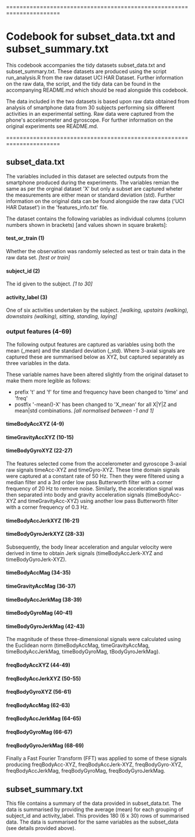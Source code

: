 ======================================================================

# Codebook for subset_data.txt and subset_summary.txt

This codebook accompanies the tidy datasets subset_data.txt and subset_summary.txt.
These datasets are produced using the script run_analysis.R from the raw dataset
UCI HAR Dataset.  Further information on the raw data, the script, and the tidy data
can be found in the accompanying README.md which should be read alongside this codebook.

The data included in the two datasets is based upon raw data obtained from analysis
of smartphone data from 30 subjects performing six different activities in an experimental
setting.  Raw data were captured from the phone's accelerometer and gyroscope.
For further information on the original experiments see README.md.

======================================================================

## subset_data.txt
The variables included in this dataset are selected outputs from the smartphone produced
during the experiments. The variables remian the same as per the orginal dataset 'X'
but only a subset are captured wheter the measurements are either mean or standard
deviation (std). Further information on the original data can be found alongside
the raw data ('UCI HAR Dataset') in the 'features_info.txt' file.

The dataset contains the following variables as individual columns (column numbers
shown in brackets) [and values shown in square brakets]:


#### test_or_train (1) 
Whether the observation was randomly selected as test or train data in the raw
data set.  *[test or train]*

  
#### subject_id (2)
The id given to the subject. *[1 to 30]*

  
#### activity_label (3)  
One of six activities undertaken by the subject. 
*[walking, upstairs (walking), downstairs (walking), sitting, standing, laying]*


### output features (4-69)
The following output features are captured as variables using both the mean (_mean)
and the standard deviation (_std).  Where 3-axial signals are captured these are 
summarised below as XYZ, but captured separately as three variables in the data. 

These variable names have been altered slightly from the original dataset to 
make them more legible as follows:
- prefix 't' and 'f' for time and frequency have been changed to 'time' and 'freq'
- postfix '-mean()-X' has been changed to 'X_mean' for all X|Y|Z and mean|std combinations.
*[all normalised between -1 and 1]*  


#### timeBodyAccXYZ (4-9)
#### timeGravityAccXYZ (10-15)
#### timeBodyGyroXYZ (22-27)
The features selected come from the accelerometer and gyroscope 3-axial raw signals 
timeAcc-XYZ and timeGyro-XYZ. These time domain signals were captured at a constant 
rate of 50 Hz. Then they were filtered using a median filter and a 3rd order low pass 
Butterworth filter with a corner frequency of 20 Hz to remove noise. Similarly, the 
acceleration signal was then separated into body and gravity acceleration signals 
(timeBodyAcc-XYZ and timeGravityAcc-XYZ) using another low pass Butterworth filter 
with a corner frequency of 0.3 Hz. 


#### timeBodyAccJerkXYZ (16-21)
#### timeBodyGyroJerkXYZ (28-33)
Subsequently, the body linear acceleration and angular velocity were derived in time 
to obtain Jerk signals (timeBodyAccJerk-XYZ and timeBodyGyroJerk-XYZ). 


#### timeBodyAccMag (34-35)
#### timeGravityAccMag (36-37)
#### timeBodyAccJerkMag (38-39)
#### timeBodyGyroMag (40-41)
#### timeBodyGyroJerkMag (42-43)
The magnitude of these three-dimensional signals were calculated using the Euclidean 
norm (timeBodyAccMag, timeGravityAccMag, timeBodyAccJerkMag, timeBodyGyroMag, 
tBodyGyroJerkMag). 


#### freqBodyAccXYZ (44-49)
#### freqBodyAccJerkXYZ (50-55)
#### freqBodyGyroXYZ (56-61)
#### freqBodyAccMag (62-63)
#### freqBodyAccJerkMag (64-65)
#### freqBodyGyroMag (66-67)
#### freqBodyGyroJerkMag (68-69)
Finally a Fast Fourier Transform (FFT) was applied to some of these signals producing 
freqBodyAcc-XYZ, freqBodyAccJerk-XYZ, freqBodyGyro-XYZ, freqBodyAccJerkMag, freqBodyGyroMag, 
freqBodyGyroJerkMag. 


## subset_summary.txt
This file contains a summary of the data provided in subset_data.txt.  The data is 
summarised by providing the average (mean) for each grouping of subject_id and activity_label.
This provides 180 (6 x 30) rows of summarised data.  The data is summarised for 
the same variables as the subset_data (see details provided above).





